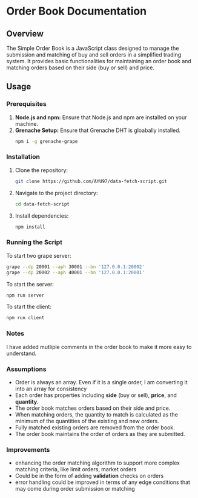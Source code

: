 # Order Book Documentation

## Overview

The Simple Order Book is a JavaScript class designed to manage the submission and matching of buy and sell orders in a simplified trading system. It provides basic functionalities for maintaining an order book and matching orders based on their side (buy or sell) and price.

## Usage

### Prerequisites

1. **Node.js and npm:** Ensure that Node.js and npm are installed on your machine.
2. **Grenache Setup:** Ensure that Grenache DHT is gloabally installed.
   ```bash
   npm i -g grenache-grape
   ```

### Installation

1. Clone the repository:

   ```bash
   git clone https://github.com/AYU97/data-fetch-script.git
   ```

2. Navigate to the project directory:

   ```bash
   cd data-fetch-script
   ```

3. Install dependencies:

   ```bash
   npm install
   ```

### Running the Script

To start two grape server:

```bash
grape --dp 20001 --aph 30001 --bn '127.0.0.1:20002'
grape --dp 20002 --aph 40001 --bn '127.0.0.1:20001'
```

To start the server:

```bash
npm run server
```

To start the client:

```bash
npm run client
```

### Notes

I have added mutliple comments in the order book to make it more easy to understand.

### Assumptions

- Order is always an array. Even if it is a single order, I am converting it into an array for consistency
- Each order has properties including **side** (buy or sell), **price**, and **quantity**.
- The order book matches orders based on their side and price.
- When matching orders, the quantity to match is calculated as the minimum of the quantities of the existing and new orders.
- Fully matched existing orders are removed from the order book.
- The order book maintains the order of orders as they are submitted.

### Improvements

- enhancing the order matching algorithm to support more complex matching criteria, like limit orders, market orders
- Could be in the form of adding **validation** checks on orders
- error handling could be improved in terms of any edge conditions that may come during order submission or matching
